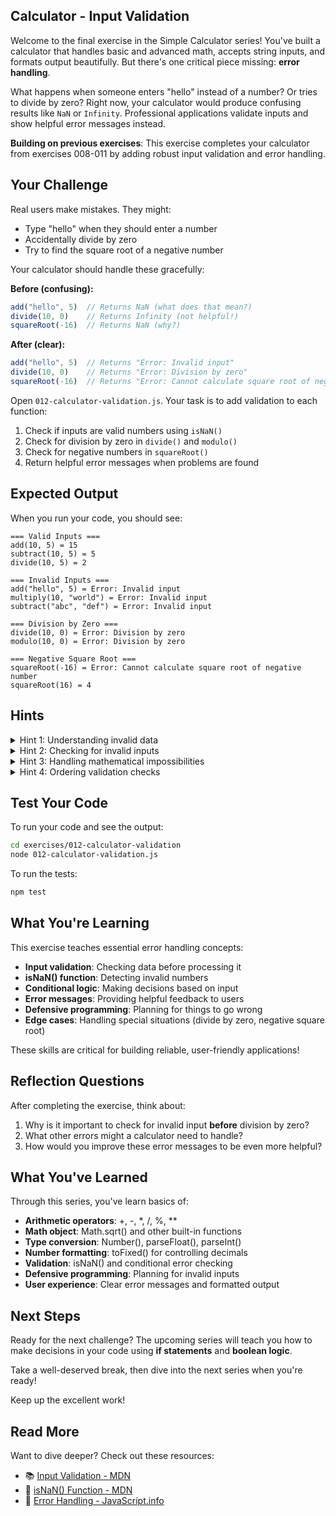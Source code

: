 ## Calculator - Input Validation

Welcome to the final exercise in the Simple Calculator series! You've built a calculator that handles basic and advanced math, accepts string inputs, and formats output beautifully. But there's one critical piece missing: **error handling**.

What happens when someone enters "hello" instead of a number? Or tries to divide by zero? Right now, your calculator would produce confusing results like `NaN` or `Infinity`. Professional applications validate inputs and show helpful error messages instead.

**Building on previous exercises**: This exercise completes your calculator from exercises 008-011 by adding robust input validation and error handling.

## Your Challenge

Real users make mistakes. They might:
- Type "hello" when they should enter a number
- Accidentally divide by zero
- Try to find the square root of a negative number

Your calculator should handle these gracefully:

**Before (confusing):**
```javascript
add("hello", 5)  // Returns NaN (what does that mean?)
divide(10, 0)    // Returns Infinity (not helpful!)
squareRoot(-16)  // Returns NaN (why?)
```

**After (clear):**
```javascript
add("hello", 5)  // Returns "Error: Invalid input"
divide(10, 0)    // Returns "Error: Division by zero"
squareRoot(-16)  // Returns "Error: Cannot calculate square root of negative number"
```

Open `012-calculator-validation.js`. Your task is to add validation to each function:

1. Check if inputs are valid numbers using `isNaN()`
2. Check for division by zero in `divide()` and `modulo()`
3. Check for negative numbers in `squareRoot()`
4. Return helpful error messages when problems are found

## Expected Output

When you run your code, you should see:
```
=== Valid Inputs ===
add(10, 5) = 15
subtract(10, 5) = 5
divide(10, 5) = 2

=== Invalid Inputs ===
add("hello", 5) = Error: Invalid input
multiply(10, "world") = Error: Invalid input
subtract("abc", "def") = Error: Invalid input

=== Division by Zero ===
divide(10, 0) = Error: Division by zero
modulo(10, 0) = Error: Division by zero

=== Negative Square Root ===
squareRoot(-16) = Error: Cannot calculate square root of negative number
squareRoot(16) = 4
```

## Hints

<details>
<summary>Hint 1: Understanding invalid data</summary>

When conversions fail, JavaScript produces a special value indicating "this isn't a valid number." Think about:
- What happens when you try to convert "hello" to a number?
- How can you detect when a conversion has failed?
- What special value represents calculation failure in JavaScript?

Detecting invalid data is the first step in defensive programming.
</details>

<details>
<summary>Hint 2: Checking for invalid inputs</summary>

Before performing calculations, you need to verify inputs are usable. Consider:
- How do you check if a converted value is actually a valid number?
- What should your function return when it receives invalid input?
- Does JavaScript provide a built-in way to test for invalid numeric values?

Validation creates a safety checkpoint before proceeding with operations.
</details>

<details>
<summary>Hint 3: Handling mathematical impossibilities</summary>

Some operations have special restrictions beyond just being numbers. Think about:
- What happens mathematically when you divide by zero?
- Can you calculate the square root of a negative number (in basic math)?
- How should your functions respond when asked to do impossible operations?

Different functions may need different validation checks based on their mathematical constraints.
</details>

<details>
<summary>Hint 4: Ordering validation checks</summary>

When multiple things can go wrong, order matters. Consider:
- Should you check if something is a number before checking if it's zero?
- What's the most fundamental requirement that should be checked first?
- How do you structure multiple validation conditions?

Always validate the most basic requirements first before checking specific constraints.
</details>

## Test Your Code

To run your code and see the output:
```bash
cd exercises/012-calculator-validation
node 012-calculator-validation.js
```

To run the tests:
```bash
npm test
```

## What You're Learning

This exercise teaches essential error handling concepts:

- **Input validation**: Checking data before processing it
- **isNaN() function**: Detecting invalid numbers
- **Conditional logic**: Making decisions based on input
- **Error messages**: Providing helpful feedback to users
- **Defensive programming**: Planning for things to go wrong
- **Edge cases**: Handling special situations (divide by zero, negative square root)

These skills are critical for building reliable, user-friendly applications!

## Reflection Questions

After completing the exercise, think about:
1. Why is it important to check for invalid input **before** division by zero?
2. What other errors might a calculator need to handle?
3. How would you improve these error messages to be even more helpful?

## What You've Learned

Through this series, you've learn basics of:

- **Arithmetic operators**: +, -, *, /, %, **
- **Math object**: Math.sqrt() and other built-in functions
- **Type conversion**: Number(), parseFloat(), parseInt()
- **Number formatting**: toFixed() for controlling decimals
- **Validation**: isNaN() and conditional error checking
- **Defensive programming**: Planning for invalid inputs
- **User experience**: Clear error messages and formatted output

## Next Steps

Ready for the next challenge? The upcoming series will teach you how to make decisions in your code using **if statements** and **boolean logic**.

Take a well-deserved break, then dive into the next series when you're ready!

Keep up the excellent work!

## Read More

Want to dive deeper? Check out these resources:

- 📚 [Input Validation - MDN](https://developer.mozilla.org/en-US/docs/Learn/Forms/Form_validation)
- 📖 [isNaN() Function - MDN](https://developer.mozilla.org/en-US/docs/Web/JavaScript/Reference/Global_Objects/isNaN)
- 🎯 [Error Handling - JavaScript.info](https://javascript.info/try-catch)

